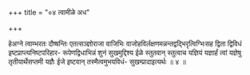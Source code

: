 +++
title = "०४ त्वामीळे अध"

+++

हेअग्ने त्वाम्भरतः दौष्षन्तिः एतत्सञ्ज्ञोराजा वाजिभिः वाजोहविर्लक्षणमन्नन्तद्वद्भिरृत्विग्भिःसह द्विता द्विविधं इष्टप्राप्त्यनिष्टपरिहार- रूपेणद्विधाभिन्नं शुनं सुखमुद्दिश्य ईळे स्तुतवान् स्तुत्वाच यज्ञियं यज्ञार्हं त्वां यज्ञेषु तृतीयार्थेसप्तमी यज्ञैः ईजे इष्टवान् तस्मैत्वमुभयविधं- सुखम्प्रादाइत्यर्थः ॥ ४ ॥